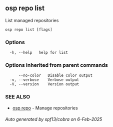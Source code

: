 ## osp repo list

List managed repositories

```
osp repo list [flags]
```

### Options

```
  -h, --help   help for list
```

### Options inherited from parent commands

```
      --no-color   Disable color output
  -v, --verbose    Verbose output
  -V, --version    Version output
```

### SEE ALSO

* [osp repo](osp_repo.md)	 - Manage repositories

###### Auto generated by spf13/cobra on 6-Feb-2025
